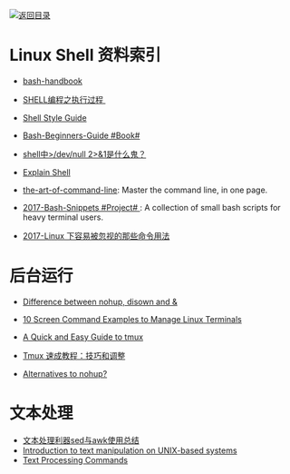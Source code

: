 [![返回目录](https://parg.co/UGo)](https://parg.co/b4z) 


# Linux Shell 资料索引

- [bash-handbook](https://github.com/denysdovhan/bash-handbook)

- [SHELL编程之执行过程 ](http://mp.weixin.qq.com/s?__biz=MzIxNDMyODgyMA==&mid=2247483666&idx=1&sn=b3df5f3f8d8803fb88719463388db4ed&scene=0#wechat_redirect)

- [Shell Style Guide](https://google.github.io/styleguide/shell.xml)

- [Bash-Beginners-Guide #Book#](http://www.tldp.org/LDP/Bash-Beginners-Guide/html/sect_01_01.html)

- [shell中>/dev/null 2>&1是什么鬼？](http://www.kissyu.org/2016/12/25/shell%E4%B8%AD%3E%20:dev:null%202%20%3E%20&1%E6%98%AF%E4%BB%80%E4%B9%88%E9%AC%BC%EF%BC%9F/?hmsr=toutiao.io&utm_medium=toutiao.io&utm_source=toutiao.io)

- [Explain Shell](http://www.explainshell.com/) 

- [the-art-of-command-line](https://parg.co/bXZ): Master the command line, in one page.



- [2017-Bash-Snippets #Project# ](https://github.com/alexanderepstein/Bash-Snippets): A collection of small bash scripts for heavy terminal users.

- [2017-Linux 下容易被忽视的那些命令用法](https://parg.co/b2E)

# 后台运行

- [Difference between nohup, disown and &](http://unix.stackexchange.com/questions/3886/difference-between-nohup-disown-and)
- [10 Screen Command Examples to Manage Linux Terminals](http://www.tecmint.com/screen-command-examples-to-manage-linux-terminals/)
- [A Quick and Easy Guide to tmux](http://www.hamvocke.com/blog/a-quick-and-easy-guide-to-tmux/)
- [Tmux 速成教程：技巧和调整](http://blog.jobbole.com/87584/)


- [Alternatives to nohup?](http://askubuntu.com/questions/600956/alternatives-to-nohup)

# 文本处理

- [文本处理利器sed与awk使用总结](https://taozj.org/201612/cmd-tools-sed-awk.html?hmsr=toutiao.io&utm_medium=toutiao.io&utm_source=toutiao.io)
- [Introduction to text manipulation on UNIX-based systems](https://www.ibm.com/developerworks/aix/library/au-unixtext/#19Useofsortoutline)
- [Text Processing Commands](http://www.tldp.org/LDP/abs/html/textproc.html) 

